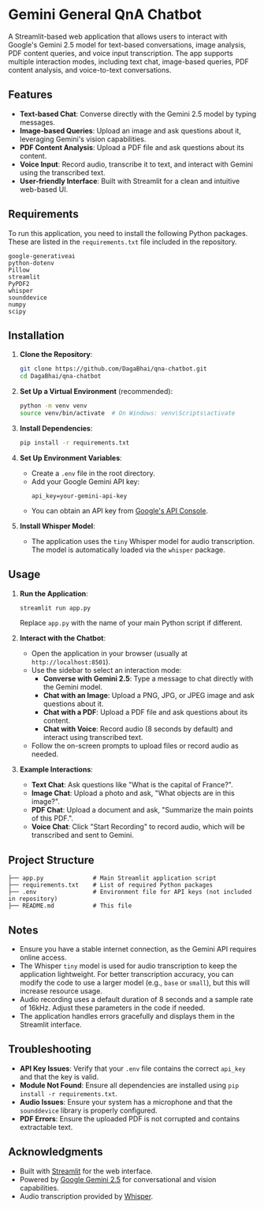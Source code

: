# Gemini General QnA Chatbot

A Streamlit-based web application that allows users to interact with Google's Gemini 2.5 model for text-based conversations, image analysis, PDF content queries, and voice input transcription. The app supports multiple interaction modes, including text chat, image-based queries, PDF content analysis, and voice-to-text conversations.

## Features
- **Text-based Chat**: Converse directly with the Gemini 2.5 model by typing messages.
- **Image-based Queries**: Upload an image and ask questions about it, leveraging Gemini's vision capabilities.
- **PDF Content Analysis**: Upload a PDF file and ask questions about its content.
- **Voice Input**: Record audio, transcribe it to text, and interact with Gemini using the transcribed text.
- **User-friendly Interface**: Built with Streamlit for a clean and intuitive web-based UI.

## Requirements
To run this application, you need to install the following Python packages. These are listed in the `requirements.txt` file included in the repository.

```
google-generativeai
python-dotenv
Pillow
streamlit
PyPDF2
whisper
sounddevice
numpy
scipy
```

## Installation
1. **Clone the Repository**:
   ```bash
   git clone https://github.com/DagaBhai/qna-chatbot.git
   cd DagaBhai/qna-chatbot
   ```

2. **Set Up a Virtual Environment** (recommended):
   ```bash
   python -m venv venv
   source venv/bin/activate  # On Windows: venv\Scripts\activate
   ```

3. **Install Dependencies**:
   ```bash
   pip install -r requirements.txt
   ```

4. **Set Up Environment Variables**:
   - Create a `.env` file in the root directory.
   - Add your Google Gemini API key:
     ```
     api_key=your-gemini-api-key
     ```
   - You can obtain an API key from [Google's API Console](https://console.cloud.google.com/).

5. **Install Whisper Model**:
   - The application uses the `tiny` Whisper model for audio transcription. The model is automatically loaded via the `whisper` package.

## Usage
1. **Run the Application**:
   ```bash
   streamlit run app.py
   ```
   Replace `app.py` with the name of your main Python script if different.

2. **Interact with the Chatbot**:
   - Open the application in your browser (usually at `http://localhost:8501`).
   - Use the sidebar to select an interaction mode:
     - **Converse with Gemini 2.5**: Type a message to chat directly with the Gemini model.
     - **Chat with an Image**: Upload a PNG, JPG, or JPEG image and ask questions about it.
     - **Chat with a PDF**: Upload a PDF file and ask questions about its content.
     - **Chat with Voice**: Record audio (8 seconds by default) and interact using transcribed text.
   - Follow the on-screen prompts to upload files or record audio as needed.

3. **Example Interactions**:
   - **Text Chat**: Ask questions like "What is the capital of France?".
   - **Image Chat**: Upload a photo and ask, "What objects are in this image?".
   - **PDF Chat**: Upload a document and ask, "Summarize the main points of this PDF.".
   - **Voice Chat**: Click "Start Recording" to record audio, which will be transcribed and sent to Gemini.

## Project Structure
```
├── app.py              # Main Streamlit application script
├── requirements.txt    # List of required Python packages
├── .env                # Environment file for API keys (not included in repository)
├── README.md           # This file
```

## Notes
- Ensure you have a stable internet connection, as the Gemini API requires online access.
- The Whisper `tiny` model is used for audio transcription to keep the application lightweight. For better transcription accuracy, you can modify the code to use a larger model (e.g., `base` or `small`), but this will increase resource usage.
- Audio recording uses a default duration of 8 seconds and a sample rate of 16kHz. Adjust these parameters in the code if needed.
- The application handles errors gracefully and displays them in the Streamlit interface.

## Troubleshooting
- **API Key Issues**: Verify that your `.env` file contains the correct `api_key` and that the key is valid.
- **Module Not Found**: Ensure all dependencies are installed using `pip install -r requirements.txt`.
- **Audio Issues**: Ensure your system has a microphone and that the `sounddevice` library is properly configured.
- **PDF Errors**: Ensure the uploaded PDF is not corrupted and contains extractable text.

## Acknowledgments
- Built with [Streamlit](https://streamlit.io/) for the web interface.
- Powered by [Google Gemini 2.5](https://cloud.google.com/generative-ai) for conversational and vision capabilities.
- Audio transcription provided by [Whisper](https://github.com/openai/whisper).
